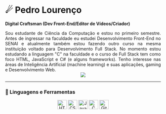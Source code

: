 # ☄ Pedro Lourenço

**Digital Craftsman (Dev Front-End/Editor de Vídeos/Criador)**

<div style="text-align: justify;">
    Sou estudante de Ciência da Computação e estou no primeiro semestre. Antes de ingressar na faculdade eu estudei Desenvolvimento Front-End no SENAI e atualmente também estou fazendo outro curso na mesma instituição voltado para Desenvolvimento Full Stack. No momento estou estudando a linguagem "C" na faculdade e o curso de Full Stack tem como foco HTML, JavaScript e C# (e alguns frameworks). Tenho interesse nas áreas de Inteligência Artificial (machine learning) e suas aplicações, gaming e Desenvolvimento Web.
</div>

<div align="center">
    <img src="imgs/e28d61b0ce1b686bbd9c19b98912101f.gif">
</div>

---

### 🧰 Linguagens e Ferramentas

<!-- <div style="display: flex; justify-content: center; flex-direction: row; gap: 10px;"> -->
<p align="center">
    <img alt="HTML" width="30px" src="https://cdn.jsdelivr.net/gh/devicons/devicon/icons/html5/html5-plain.svg" />
    <img alt="CSS" width="30px" src="https://cdn.jsdelivr.net/gh/devicons/devicon/icons/css3/css3-plain.svg" />
    <img alt="JavaScript" width="30px" src="https://cdn.jsdelivr.net/gh/devicons/devicon/icons/javascript/javascript-plain.svg" />
    <img alt="C" width="30px" src="https://cdn.jsdelivr.net/gh/devicons/devicon@latest/icons/c/c-original.svg" />
    <img alt="Git" width="30px" src="https://cdn.jsdelivr.net/gh/devicons/devicon/icons/git/git-original.svg" />
</p align="center">
<!-- </div> -->

